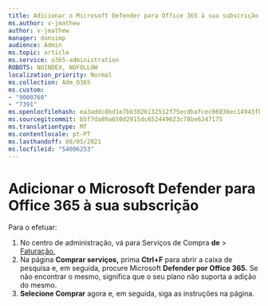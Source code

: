 ```yaml
---
title: Adicionar o Microsoft Defender para Office 365 à sua subscrição
ms.author: v-jmathew
author: v-jmathew
manager: dansimp
audience: Admin
ms.topic: article
ms.service: o365-administration
ROBOTS: NOINDEX, NOFOLLOW
localization_priority: Normal
ms.collection: Adm_O365
ms.custom:
- "9000760"
- "7391"
ms.openlocfilehash: ea3addc8bd1e7bb3026132512f75ecdbafcec06036ec14943fb3aed554e25757
ms.sourcegitcommit: b5f7da89a650d2915dc652449623c78be6247175
ms.translationtype: MT
ms.contentlocale: pt-PT
ms.lasthandoff: 08/05/2021
ms.locfileid: "54006253"
---
```

# <a name="add-microsoft-defender-for-office-365-to-your-subscription"></a>Adicionar o Microsoft Defender para Office 365 à sua subscrição

Para o efetuar:

1. No centro de administração, vá para Serviços de Compra **de**  >  [Faturação.](https://go.microsoft.com/fwlink/p/?linkid=868433)
2. Na página **Comprar serviços,** prima **Ctrl+F** para abrir a caixa de pesquisa e, em seguida, procure Microsoft **Defender por Office 365.** Se não encontrar o mesmo, significa que o seu plano não suporta a adição do mesmo.
3. **Selecione Comprar** agora e, em seguida, siga as instruções na página.
